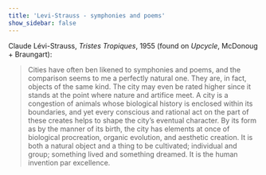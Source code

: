 ```yaml
---
title: 'Levi-Strauss - symphonies and poems'
show_sidebar: false
---
```


Claude Lévi-Strauss, *Tristes Tropiques*, 1955 (found on *Upcycle*, McDonoug + Braungart):

> Cities have often ben likened to symphonies and poems, and the comparison seems to me a perfectly natural one. They are, in fact, objects of the same kind. The city may even be rated higher since it stands at the point where nature and artifice meet. A city is a congestion of animals whose biological history is enclosed within its boundaries, and yet every conscious and rational act on the part of these creates helps to shape the city’s eventual character. By its form as by the manner of its birth, the city has elements at once of biological procreation, organic evolution, and aesthetic creation. It is both a natural object and a thing to be cultivated; individual and group; something lived and something dreamed. It is the human invention par excellence.